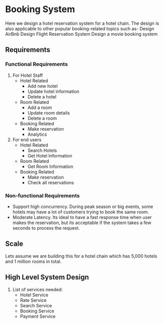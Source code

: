 # Booking System
Here we design a hotel reservation system for a hotel chain. The design is also applicable to other popular booking-related topics such as-
    Design AirBnb
    Design Flight Reservation System
    Design a movie booking system

## Requirements
### Functional Requirements
1. For Hotel Staff
    - Hotel Related
        * Add new hotel
        * Update hotel information
        * Delete a hotel
    - Room Related
        * Add a room
        * Update room details
        * Delete a room
    - Booking Related
        * Make reservation
        * Analytics
2. For end users
    - Hotel Related
        * Search Hotels
        * Get Hotel Information
    - Room Related
        * Get Room Information
    - Booking Related
        * Make reservation
        * Check all reservations
### Non-functional Requirements
- Support high concurrency. During peak season or big events, some hotels may have a lot of customers trying to book the same room.
- Moderate Latency. Its ideal to have a fast response time when user makes the reservation, but its acceptable if the system takes a few seconds to process the request.

## Scale
Lets assume we are building this for a hotel chain which has 5,000 hotels and 1 million rooms in total.

## High Level System Design
1. List of services needed:
    - Hotel Service
    - Rate Service
    - Search Service
    - Booking Service
    - Payment Service






